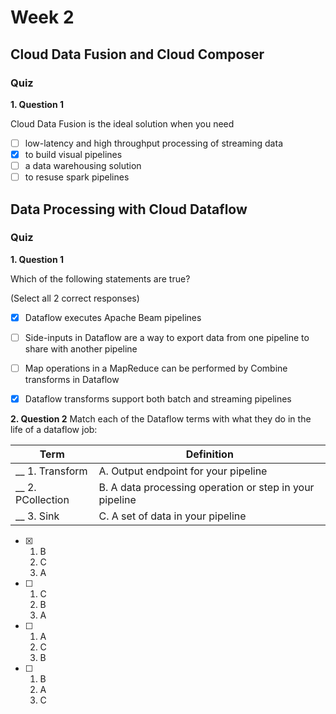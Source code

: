 # Week 2

## Cloud Data Fusion and Cloud Composer
### Quiz
**1. Question 1**

Cloud Data Fusion is the ideal solution when you need


- [ ] low-latency and high throughput processing of streaming data
- [x] to build visual pipelines
- [ ] a data warehousing solution
- [ ] to resuse spark pipelines

## Data Processing with Cloud Dataflow

### Quiz
**1. Question 1**

Which of the following statements are true?

 
(Select all  2 correct responses)

- [x] Dataflow executes Apache Beam pipelines
- [ ] Side-inputs in Dataflow are a way to export data from one pipeline to share with another pipeline
- [ ] Map operations in a MapReduce can be performed by Combine transforms in Dataflow
- [x] Dataflow transforms support both batch and streaming pipelines


**2. Question 2**
Match each of the Dataflow terms with what they do in the life of a dataflow job:

|Term|Definition
|-|-|
|__ 1. Transform|A. Output endpoint for your pipeline
|__ 2. PCollection|B. A data processing operation or step in your pipeline
|__ 3. Sink|C. A set of data in your pipeline

- [x] 
  1. B
  2. C
  3. A
- [ ] 
  1. C
  2. B
  3. A
- [ ] 
  1. A
  2. C
  3. B
- [ ] 
  1. B
  2. A
  3. C


